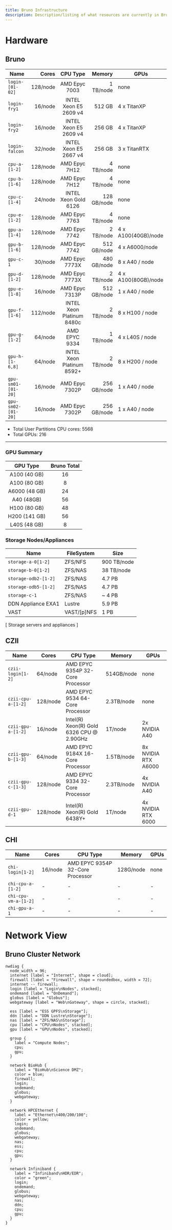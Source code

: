 ```yaml
---
title: Bruno Infrastructure
description: Description/listing of what resources are currently in Bruno
---
```

# Hardware

## Bruno
| Name               | Cores    | CPU Type                  | Memory      | GPUs                |
| ------------------ | -------: | :-----------------------: | ----------: | ------------------- |
| `login-[01-02]`    | 128/node | AMD Epyc 7003             | 1 TB/node   | none                |
| `login-fry1`       | 16/node  | INTEL Xeon E5 2609 v4     | 512 GB      | 4 x TitanXP         |
| `login-fry2`       | 16/node  | INTEL Xeon E5 2609 v4     | 256 GB      | 4 x TitanXP         |
| `login-falcon`     | 32/node  | INTEL Xeon E5 2667 v4     | 256 GB      | 3 x TitanRTX        |
| `cpu-a-[1-2]`      | 128/node | AMD Epyc 7H12             | 4 TB/node   | none                |
| `cpu-b-[1-6]`      | 128/node | AMD Epyc 7H12             | 4 TB/node   | none                |
| `cpu-c-[1-4]`      | 24/node  | INTEL Xeon Gold 6126      | 128 GB/node | none                |
| `cpu-e-[1-2]`      | 128/node | AMD Epyc 7763             | 4 TB/node   | none                |
| `gpu-a-[1-4]`      | 128/node | AMD Epyc 7742             | 2 TB/node   | 4 x A100(40GB)/node |
| `gpu-b-[1-6]`      | 128/node | AMD Epyc 7742             | 512 GB/node | 4 x A6000/node      |
| `gpu-c-1`          | 30/node  | AMD Epyc 7773X            | 480 GB/node | 8 x A40 / node      |
| `gpu-d-[1-2]`      | 128/node | AMD Epyc 7773X            | 2 TB/node   | 4 x A100(80GB)/node |
| `gpu-e-[1-8]`      | 16/node  | AMD Epyc 7313P            | 512 GB/node | 1 x A40 / node      |
| `gpu-f-[1-6]`      | 112/node | INTEL Xeon Platinum 8480c | 2 TB/node   | 8 x H100 / node     |
| `gpu-g-[1-2]`      | 64/node  | AMD EPYC 9334             | 1 TB/node   | 4 x L40S / node     |
| `gpu-h-[1-6,8]`    | 64/node  | INTEL Xeon Platinum 8592+ | 2 TB/node   | 8 x H200 / node     |
| `gpu-sm01-[01-20]` | 16/node  | AMD Epyc 7302P            | 256 GB/node | 1 x A40 / node      |
| `gpu-sm02-[01-20]` | 16/node  | AMD Epyc 7302P            | 256 GB/node | 1 x A40 / node      |

* Total User Partitions CPU cores: 5568
* Total GPUs: 216

<hr>

### GPU Summary

| GPU Type       | Bruno Total |
| :------------: | :---------: |
| A100 (40 GB)   | 16          |
| A100 (80 GB)   | 8           |
| A6000 (48 GB)  | 24          |
| A40 (48GB)     | 56          |
| H100 (80 GB)   | 48          |
| H200 (141 GB)  | 56          |
| L40S (48 GB)   | 8           |


### Storage Nodes/Appliances


| Name                 | FileSystem   | Size        |
| -------------------- | ------------ | ----------- |
| `storage-a-0[1-2]`   | ZFS/NFS      | 900 TB/node |
| `storage-b-0[1-2]`   | ZFS/NAS      | 38 TB/node  |
| `storage-odb2-[1-2]` | ZFS/NAS      | 4.7 PB      |
| `storage-odb5-[1-2]` | ZFS/NAS      | 4.7 PB      |
| `storage-c-1`        | ZFS/NAS      | ~ 4 PB      |
| DDN Appliance EXA1   | Lustre       | 5.9 PB      |
| VAST             | VAST/\[p]NFS | 1 PB        |
[ Storage servers and appliances ]

## CZII

| Name               | Cores      | CPU Type                                     | Memory      | GPUs                 |
|--------------------|-----------|----------------------------------------------|------------|----------------------|
| `czii-login[1-2]`  | 64/node   | AMD EPYC 9354P 32-Core Processor            | 514GB/node | none                 |
| `czii-cpu-a-[1-2]` | 128/node  | AMD EPYC 9534 64-Core Processor             | 2.3TB/node | none                 |
| `czii-gpu-a-[1-2]` | 16/node   | Intel(R) Xeon(R) Gold 6326 CPU @ 2.90GHz    | 1T/node    | 2x NVIDIA A40        |
| `czii-gpu-b-[1-3]` | 64/node   | AMD EPYC 9184X 16-Core Processor            | 1.5TB/node | 8x NVIDIA RTX A6000  |
| `czii-gpu-c-[1-3]` | 128/node  | AMD EPYC 9334 32-Core Processor             | 2.3TB/node | 4x NVIDIA A40        |
| `czii-gpu-d-1`     | 128/node  | Intel(R) Xeon(R) Gold 6438Y+                | 1T/node    | 4x NVIDIA RTX 6000   |

## CHI


| Name               | Cores   | CPU Type                         | Memory    | GPUs |
|--------------------|---------|----------------------------------|-----------|------|
| `chi-login[1-2]`   | 16/node | AMD EPYC 9354P 32-Core Processor | 128G/node | none |
| `chi-cpu-a-[1-2]`  | -       | -                                | -         | -    |
| `chi-cpu-vm-a-[1-2]` | -       | -                                | -         | -    |
| `chi-gpu-a-1` | -       | -                                | -         | -    |


# Network View

## Bruno Cluster Network

```kroki-nwdiag
nwdiag {
  node_width = 96;
  internet [label = "Internet", shape = cloud];
  firewall [label = "Firewall", shape = roundedbox, width = 72];
  internet -- firewall;
  login [label = "Login\nNodes", stacked];
  ondemand [label = "OnDemand"];
  globus [label = "Globus"];
  webgateway [label = "Web\nGateway", shape = circle, stacked];

  ess [label = "ESS GPFS\nStorage"];
  ddn [label = "DDN Lustre\nStorage"];
  nas [label = "ZFS/NAS\nStorage"];
  cpu [label = "CPU\nNodes", stacked];
  gpu [label = "GPU\nNodes", stacked];

  group {
    label = "Compute Nodes";
    cpu;
    gpu;
  }

  network BioHub {
    label = "BioHub\nScience DMZ";
    color = blue;
    firewall;
    login;
    ondemand;
    globus;
    webgateway;
  }

  network HPCEthernet {
    label = "Ethernet\n400/200/100";
    color = yellow;
    login;
    ondemand;
    globus;
    webgateway;
    nas;
    ess;
    cpu;
    gpu;
  }

  network Infiniband {
    label = "Infiniband\nHDR/EDR";
    color = "green";
    login;
    ondemand;
    globus;
    webgateway;
    nas;
    ddn;
    cpu;
    gpu;
  }
}
```


